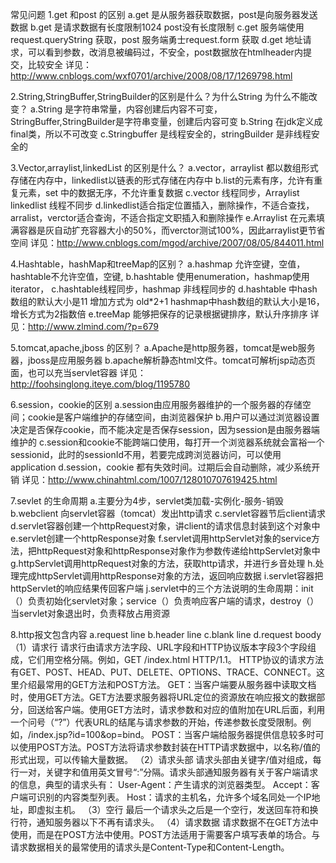 常见问题
1.get 和post 的区别
 a.get 是从服务器获取数据，post是向服务器发送数据
 b.get 是请求数据有长度限制1024  post没有长度限制
 c.get 服务端使用request.queryString 获取，post 服务端勇士request.form 获取
 d.get 地址请求，可以看到参数，改消息被编码过，不安全，post数据放在htmlheader内提交，比较安全
 详见：http://www.cnblogs.com/wxf0701/archive/2008/08/17/1269798.html

2.String,StringBuffer,StringBuilder的区别是什么？为什么String 为什么不能改变？
 a.String 是字符串常量，内容创建后内容不可变，StringBuffer,StringBuilder是字符串变量，创建后内容可变
 b.String 在jdk定义成final类，所以不可改变
 c.Stringbuffer 是线程安全的，stringBuilder 是非线程安全的

3.Vector,arraylist,linkedList 的区别是什么？
 a.vector，arraylist 都以数组形式存储在内存中，linkedlist以链表的形式存储在内存中
 b.list的元素有序，允许有重复元素，set 中的数据无序，不允许重复数据
 c.vector 线程同步，Arraylist linkedlist 线程不同步
 d.linkedlist适合指定位置插入，删除操作，不适合查找，arralist，verctor适合查询，不适合指定文职插入和删除操作
 e.Arraylist 在元素填满容器是灰自动扩充容器大小的50%，而verctor测试100%，因此arraylist更节省空间
    详见：http://www.cnblogs.com/mgod/archive/2007/08/05/844011.html

4.Hashtable，hashMap和treeMap的区别？
 a.hashmap 允许空键，空值，hashtable不允许空值，空键,
 b.hashtable 使用enumeration，hashmap使用iterator，
 c.hashtable线程同步，hashmap 非线程同步的
 d.hashtable 中hash数组的默认大小是11 增加方式为 old*2+1 hashmap中hash数组的默认大小是16，增长方式为2指数倍
 e.treeMap 能够把保存的记录根据键排序，默认升序排序
    详见：http://www.zlmind.com/?p=679

5.tomcat,apache,jboss 的区别？
 a.Apache是http服务器，tomcat是web服务器，jboss是应用服务器
 b.apache解析静态html文件。tomcat可解析jsp动态页面，也可以充当servlet容器
    详见：http://foohsinglong.iteye.com/blog/1195780

6.session，cookie的区别
 a.session由应用服务器维护的一个服务器的存储空间；cookie是客户端维护的存储空间，由浏览器保护
 b.用户可以通过浏览器设置决定是否保存cookie，而不能决定是否保存session，因为session是由服务器端维护的
 c.session和cookie不能跨端口使用，每打开一个浏览器系统就会富裕一个sessionid，此时的sessionId不用，若要完成跨浏览器访问，可以使用application
 d.session，cookie 都有失效时间。过期后会自动删除，减少系统开销
    详见：http://www.chinahtml.com/1007/128010707619425.html

7.sevlet 的生命周期
 a.主要分为4步，servlet类加载-实例化-服务-销毁
 b.webclient 向servlet容器（tomcat）发出http请求
 c.servlet容器节后client请求
 d.servlet容器创建一个httpRequest对象，讲client的请求信息封装到这个对象中
 e.servlet创建一个httpResponse对象
 f.servlet调用httpServlet对象的service方法，把httpRequest对象和httpResponse对象作为参数传递给httpServlet对象中
 g.httpServlet调用httpRequest对象的方法，获取http请求，并进行乡音处理
 h.处理完成httpServlet调用httpResponse对象的方法，返回响应数据
 i.servlet容器把httpServlet的响应结果传回客户端
 j.servlet中的三个方法说明的生命周期：init（）负责初始化servlet对象；service（）负责响应客户端的请求，destroy（）当servlet对象退出时，负责释放占用资源

 8.http报文包含内容
 	a.request line
 	b.header line
 	c.blank line
 	d.request boody
	（1）请求行
	请求行由请求方法字段、URL字段和HTTP协议版本字段3个字段组成，它们用空格分隔。例如，GET /index.html HTTP/1.1。
	HTTP协议的请求方法有GET、POST、HEAD、PUT、DELETE、OPTIONS、TRACE、CONNECT。这里介绍最常用的GET方法和POST方法。
	GET：当客户端要从服务器中读取文档时，使用GET方法。GET方法要求服务器将URL定位的资源放在响应报文的数据部分，回送给客户端。使用GET方法时，请求参数和对应的值附加在URL后面，利用一个问号（“?”）代表URL的结尾与请求参数的开始，传递参数长度受限制。例如，/index.jsp?id=100&op=bind。
	POST：当客户端给服务器提供信息较多时可以使用POST方法。POST方法将请求参数封装在HTTP请求数据中，以名称/值的形式出现，可以传输大量数据。
	（2）请求头部
	请求头部由关键字/值对组成，每行一对，关键字和值用英文冒号“:”分隔。请求头部通知服务器有关于客户端请求的信息，典型的请求头有：
	User-Agent：产生请求的浏览器类型。
	Accept：客户端可识别的内容类型列表。
	Host：请求的主机名，允许多个域名同处一个IP地址，即虚拟主机。
	（3）空行
	最后一个请求头之后是一个空行，发送回车符和换行符，通知服务器以下不再有请求头。
	（4）请求数据
	请求数据不在GET方法中使用，而是在POST方法中使用。POST方法适用于需要客户填写表单的场合。与请求数据相关的最常使用的请求头是Content-Type和Content-Length。